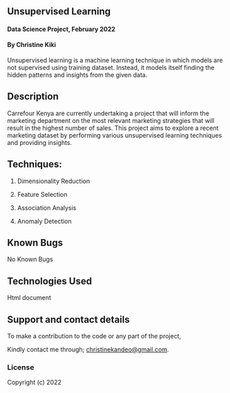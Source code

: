 # # 
## Unsupervised Learning

#### Data Science Project, February 2022

#### By **Christine Kiki**

Unsupervised learning is a machine learning technique in which models are not supervised using training dataset. Instead, it models itself finding the hidden patterns and insights from the given data.  

## Description

Carrefour Kenya are currently undertaking a project that will inform the marketing department on the most relevant marketing strategies that will result in the highest number of sales. This project aims to explore a recent marketing dataset by performing various unsupervised learning techniques and providing insights.

## Techniques:

1. Dimensionality Reduction

2. Feature Selection

3. Association Analysis

4. Anomaly Detection



## Known Bugs
No Known Bugs

## Technologies Used
Html document

## Support and contact details
To make a contribution to the code or any part of the project, 

Kindly contact me through; christinekandeo@gmail.com.
### License

Copyright (c) 2022

